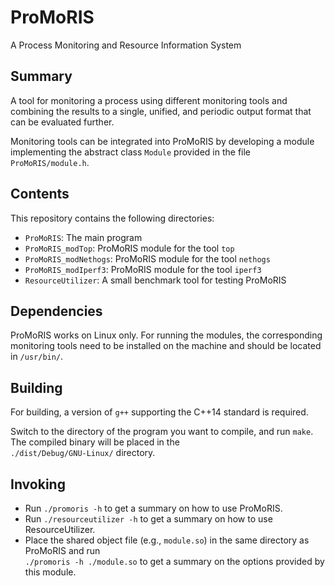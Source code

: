 # ProMoRIS
A Process Monitoring and Resource Information System

## Summary
A tool for monitoring a process using different monitoring tools and combining the results to a single, unified,
and periodic output format that can be evaluated further.

Monitoring tools can be integrated into ProMoRIS by developing a module implementing the abstract class `Module` provided
in the file `ProMoRIS/module.h`.

## Contents
This repository contains the following directories:
- `ProMoRIS`: The main program
- `ProMoRIS_modTop`: ProMoRIS module for the tool `top`
- `ProMoRIS_modNethogs`: ProMoRIS module for the tool `nethogs`
- `ProMoRIS_modIperf3`: ProMoRIS module for the tool `iperf3`
- `ResourceUtilizer`: A small benchmark tool for testing ProMoRIS

## Dependencies
ProMoRIS works on Linux only. For running the modules, the corresponding monitoring tools need to be installed on the machine
and should be located in `/usr/bin/`.

## Building
For building, a version of `g++` supporting the C++14 standard is required.

Switch to the directory of the program you want to compile, and run `make`. The compiled binary will be placed in the  
`./dist/Debug/GNU-Linux/` directory.

## Invoking
- Run `./promoris -h` to get a summary on how to use ProMoRIS.
- Run `./resourceutilizer -h` to get a summary on how to use ResourceUtilizer.
- Place the shared object file (e.g., `module.so`) in the same directory as ProMoRIS and run  
`./promoris -h ./module.so` to get a summary on the options provided by this module.
